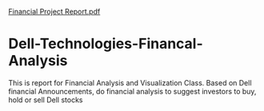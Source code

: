 [Financial Project Report.pdf](https://github.com/NamTran9694/Dell-Technologies-Financal-Analysis/files/8457285/Financial.Project.Report.pdf)
# Dell-Technologies-Financal-Analysis
This is report for Financial Analysis and Visualization Class. Based on Dell financial Announcements, do financial analysis to suggest investors to buy, hold or sell Dell stocks
